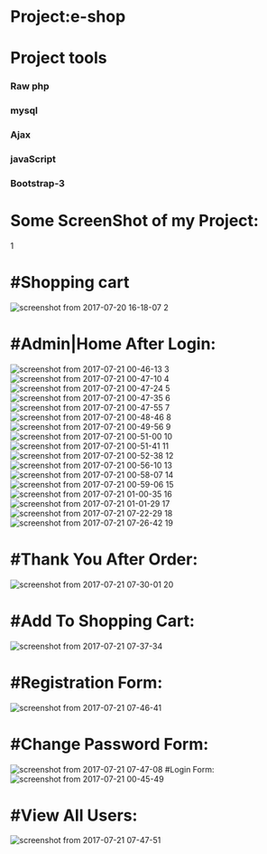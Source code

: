 # Project:e-shop
# Project tools
### Raw php
### mysql
### Ajax
### javaScript
### Bootstrap-3


# Some ScreenShot of my Project:
1
# #Shopping cart
![screenshot from 2017-07-20 16-18-07](https://user-images.githubusercontent.com/14887259/28448129-62c7b72a-6df7-11e7-8391-dbb83ba30755.png)
2
# #Admin|Home After Login:
![screenshot from 2017-07-21 00-46-13](https://user-images.githubusercontent.com/14887259/28448131-62cc2094-6df7-11e7-984d-6fedef2fac25.png)
3
![screenshot from 2017-07-21 00-47-10](https://user-images.githubusercontent.com/14887259/28448133-62d4eb66-6df7-11e7-8efa-e0f1c3909d7f.png)
4
![screenshot from 2017-07-21 00-47-24](https://user-images.githubusercontent.com/14887259/28448132-62d20ed2-6df7-11e7-9744-d201290d9eb2.png)
5
![screenshot from 2017-07-21 00-47-35](https://user-images.githubusercontent.com/14887259/28448134-62d69e7a-6df7-11e7-8dc8-a037f6a31765.png)
6
![screenshot from 2017-07-21 00-47-55](https://user-images.githubusercontent.com/14887259/28448138-6311f33a-6df7-11e7-99aa-cd34c5686f63.png)
7
![screenshot from 2017-07-21 00-48-46](https://user-images.githubusercontent.com/14887259/28448135-63021294-6df7-11e7-9a16-051bab3b86c5.png)
8
![screenshot from 2017-07-21 00-49-56](https://user-images.githubusercontent.com/14887259/28448136-63037f76-6df7-11e7-95a9-b46651a0d248.png)
9
![screenshot from 2017-07-21 00-51-00](https://user-images.githubusercontent.com/14887259/28448137-630dc648-6df7-11e7-8ef7-8d7e38e24de9.png)
10
![screenshot from 2017-07-21 00-51-41](https://user-images.githubusercontent.com/14887259/28448139-6311ed4a-6df7-11e7-8da9-10f21b5a3a4a.png)
11
![screenshot from 2017-07-21 00-52-38](https://user-images.githubusercontent.com/14887259/28448140-63126c02-6df7-11e7-811a-46df1faa0039.png)
12
![screenshot from 2017-07-21 00-56-10](https://user-images.githubusercontent.com/14887259/28448141-6339beba-6df7-11e7-9ded-900723df93c9.png)
13
![screenshot from 2017-07-21 00-58-07](https://user-images.githubusercontent.com/14887259/28448142-633bb15c-6df7-11e7-825b-024b0e229a86.png)
14
![screenshot from 2017-07-21 00-59-06](https://user-images.githubusercontent.com/14887259/28448143-634a5afe-6df7-11e7-8d35-0c6258559d9a.png)
15
![screenshot from 2017-07-21 01-00-35](https://user-images.githubusercontent.com/14887259/28448144-634d6b7c-6df7-11e7-971a-e21f0f60de2a.png)
16
![screenshot from 2017-07-21 01-01-29](https://user-images.githubusercontent.com/14887259/28448145-634f53b0-6df7-11e7-9914-35a3d0a556ef.png)
17
![screenshot from 2017-07-21 07-22-29](https://user-images.githubusercontent.com/14887259/28448146-6350734e-6df7-11e7-9e76-a7ed61c947a3.png)
18
![screenshot from 2017-07-21 07-26-42](https://user-images.githubusercontent.com/14887259/28448147-63716a18-6df7-11e7-9b9a-9fc4cfe3edc5.png)
19
# #Thank You After Order:
![screenshot from 2017-07-21 07-30-01](https://user-images.githubusercontent.com/14887259/28448148-6374ee86-6df7-11e7-9924-ba1dc4661b97.png)
20
# #Add To Shopping Cart:
![screenshot from 2017-07-21 07-37-34](https://user-images.githubusercontent.com/14887259/28448150-6387da32-6df7-11e7-8334-4712fd453929.png)
# #Registration Form:
![screenshot from 2017-07-21 07-46-41](https://user-images.githubusercontent.com/14887259/28448151-638bba62-6df7-11e7-937d-40aebbed6c87.png)
# #Change Password Form:
![screenshot from 2017-07-21 07-47-08](https://user-images.githubusercontent.com/14887259/28448152-638e0da8-6df7-11e7-882e-7f7b15e67b9a.png)
#Login Form:
![screenshot from 2017-07-21 00-45-49](https://user-images.githubusercontent.com/14887259/28448130-62c9a6ac-6df7-11e7-9354-c9b9266f28e7.png)

# #View All Users:
![screenshot from 2017-07-21 07-47-51](https://user-images.githubusercontent.com/14887259/28448154-63c02d9c-6df7-11e7-99b8-1d496874961c.png)





